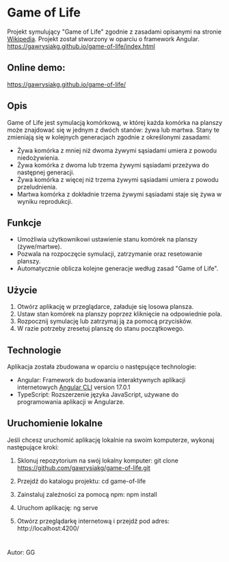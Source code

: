 # Game of Life

Projekt symulujący "Game of Life" zgodnie z zasadami opisanymi na stronie [Wikipedia](https://pl.wikipedia.org/wiki/Gra_w_%C5%BCycie). Projekt został stworzony w oparciu o framework Angular. https://gawrysiakg.github.io/game-of-life/index.html

## Online demo:

https://gawrysiakg.github.io/game-of-life/

## Opis

Game of Life jest symulacją komórkową, w której każda komórka na planszy może znajdować się w jednym z dwóch stanów: żywa lub martwa. Stany te zmieniają się w kolejnych generacjach zgodnie z określonymi zasadami:

- Żywa komórka z mniej niż dwoma żywymi sąsiadami umiera z powodu niedożywienia.
- Żywa komórka z dwoma lub trzema żywymi sąsiadami przeżywa do następnej generacji.
- Żywa komórka z więcej niż trzema żywymi sąsiadami umiera z powodu przeludnienia.
- Martwa komórka z dokładnie trzema żywymi sąsiadami staje się żywa w wyniku reprodukcji.

## Funkcje

- Umożliwia użytkownikowi ustawienie stanu komórek na planszy (żywe/martwe).
- Pozwala na rozpoczęcie symulacji, zatrzymanie oraz resetowanie planszy.
- Automatycznie oblicza kolejne generacje według zasad "Game of Life".

## Użycie

1. Otwórz aplikację w przeglądarce, załaduje się losowa plansza.
2. Ustaw stan komórek na planszy poprzez kliknięcie na odpowiednie pola.
3. Rozpocznij symulację lub zatrzymaj ją za pomocą przycisków.
4. W razie potrzeby zresetuj planszę do stanu początkowego.

## Technologie

Aplikacja została zbudowana w oparciu o następujące technologie:

- Angular: Framework do budowania interaktywnych aplikacji internetowych [Angular CLI](https://github.com/angular/angular-cli) version 17.0.1
- TypeScript: Rozszerzenie języka JavaScript, używane do programowania aplikacji w Angularze.

## Uruchomienie lokalne

Jeśli chcesz uruchomić aplikację lokalnie na swoim komputerze, wykonaj następujące kroki:

1. Sklonuj repozytorium na swój lokalny komputer:
   git clone https://github.com/gawrysiakg/game-of-life.git

2. Przejdź do katalogu projektu:
   cd game-of-life

3. Zainstaluj zależności za pomocą npm:
   npm install

4. Uruchom aplikację:
   ng serve

5. Otwórz przeglądarkę internetową i przejdź pod adres:
   http://localhost:4200/

#

Autor: GG
